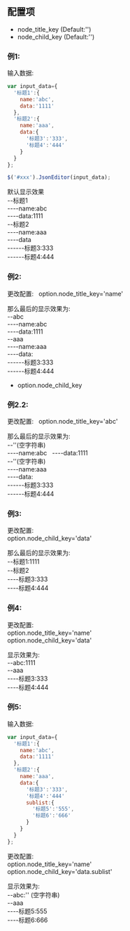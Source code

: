  
## 配置项
* node_title_key  (Default:'')
* node_child_key  (Default:'')

### 例1:

输入数据:
```js
var input_data={
  '标题1':{
    name:'abc',
    data:'1111'
  },
  '标题2':{
    name:'aaa',
    data:{
      '标题3':'333',
      '标题4':'444'
    }
  }
};

$('#xxx').JsonEditor(input_data);
```

默认显示效果    
--标题1  
----name:abc  
----data:1111  
--标题2  
----name:aaa  
----data  
------标题3:333  
------标题4:444  



### 例2:
更改配置:   
option.node_title_key='name'

那么最后的显示效果为:    
--abc  
----name:abc  
----data:1111  
--aaa  
----name:aaa  
----data:  
------标题3:333  
------标题4:444  

* option.node_child_key

### 例2.2:
更改配置:   
option.node_title_key='abc'

那么最后的显示效果为:    
--''(空字符串)   
----name:abc   
----data:1111   
--''(空字符串)   
----name:aaa   
----data:  
------标题3:333  
------标题4:444  


### 例3:
更改配置:    
option.node_child_key='data'  

那么最后的显示效果为:     
--标题1:1111    
--标题2   
----标题3:333  
----标题4:444  

### 例4:
更改配置:      
option.node_title_key='name'  
option.node_child_key='data'  

显示效果为:    
--abc:1111  
--aaa  
----标题3:333  
----标题4:444  

### 例5:
输入数据:
```js
var input_data={
  '标题1':{
    name:'abc',
    data:'1111'
  },
  '标题2':{
    name:'aaa',
    data:{
      '标题3':'333',
      '标题4':'444'
      sublist:{
        '标题5':'555',
        '标题6':'666'
      }
    }
  }
};
```
更改配置:      
option.node_title_key='name'  
option.node_child_key='data.sublist'  

显示效果为:    
--abc:''  (空字符串)  
--aaa  
----标题5:555   
----标题6:666   
